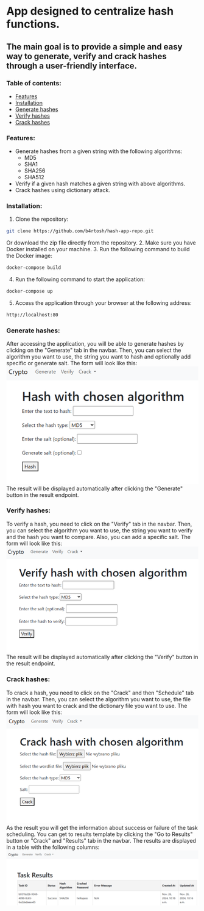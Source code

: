 # App designed to centralize hash functions.
## The main goal is to provide a simple and easy way to generate, verify and crack hashes through a user-friendly interface.

### Table of contents:
- [Features](#features)
- [Installation](#installation)
- [Generate hashes](#generate-hashes)
- [Verify hashes](#verify-hashes)
- [Crack hashes](#crack-hashes)

### Features:
- Generate hashes from a given string with the following algorithms:
  - MD5
  - SHA1
  - SHA256
  - SHA512
- Verify if a given hash matches a given string with above algorithms.
- Crack hashes using dictionary attack.

### Installation:
1. Clone the repository:
```bash
git clone https://github.com/b4rtosh/hash-app-repo.git
```
Or download the zip file directly from the repository.
2. Make sure you have Docker installed on your machine.
3. Run the following command to build the Docker image:
```bash
docker-compose build
```
4. Run the following command to start the application:
```bash
docker-compose up
```
5. Access the application through your browser at the following address:
```bash
http://localhost:80
```

### Generate hashes:
After accessing the application, you will be able to generate hashes 
by clicking on the "Generate" tab in the navbar. 
Then, you can select the algorithm you want to use, the string you want to hash and optionally
add specific or generate salt.
The form will look like this:
![Generate hashes form](images/generate.png)
The result will be displayed automatically after clicking the "Generate" button in the result endpoint.

### Verify hashes:
To verify a hash, you need to click on the "Verify" tab in the navbar.
Then, you can select the algorithm you want to use, the string you want to verify and the hash you want to compare. 
Also, you can add a specific salt.
The form will look like this:
![Verify hashes form](images/verify.png)
The result will be displayed automatically after clicking the "Verify" button in the result endpoint.

### Crack hashes:
To crack a hash, you need to click on the "Crack" and then "Schedule" tab in the navbar.
Then, you can select the algorithm you want to use, the file with hash you want to crack and the dictionary file you want to use.
The form will look like this:
![Crack hashes form](images/crack.png)
As the result you will get the information about success or failure of the task scheduling. You can
get to results template by clicking the "Go to Results" button or "Crack" and "Results" tab in the navbar.
The results are displayed in a table with the following columns:
![Crack hashes results](images/results.png)

